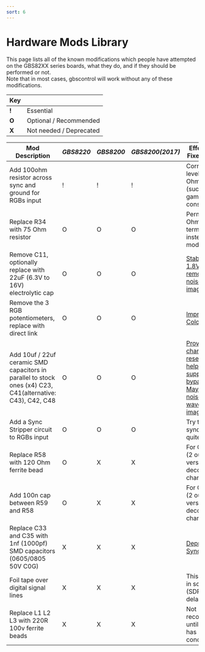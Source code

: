 ```yaml
---
sort: 6
---
```


# Hardware Mods Library

This page lists all of the known modifications which people have attempted on the GBS82XX series boards, what they do, and if they should be performed or not.   
Note that in most cases, gbscontrol will work without any of these modifications.   

|Key| |
|---|---|
| **!** | Essential |
| **O** | Optional / Recommended |
| **X** | Not needed / Deprecated |

|Mod Description | _GBS8220_|_GBS8200_ |_GBS8200(2017)_| Effect/Issue Fixed by Mod |
|----------------|----------|---------|---------------|---------------------------|
|Add 100ohm resistor across sync and ground for RGBs input | ! | ! | ! | Corrects sync level for 75 Ohm sources (such as game consoles) |
|Replace R34 with 75 Ohm resistor | O | O | O | Permanent 75 Ohm termination, instead of the mod above |
|Remove C11, optionally replace with 22uF (6.3V to 16V) electrolytic cap| O | O | O | [Stabilizes 1.8V LDO, removes noise from image](https://github.com/ramapcsx2/gbs-control/wiki/GBS-8200-Variants) |
|Remove the 3 RGB potentiometers, replace with direct link |O |O | O| [Improves Colors](https://github.com/ramapcsx2/gbs-control/wiki/RGB-Potentiometers) |
|Add 10uf / 22uf ceramic SMD capacitors in parallel to stock ones (x4) C23, C41(alternative: C43), C42, C48 | O | O | O | [Provide local charge reservoir to help power supply bypassing. May reduce noise and waves in the image](https://github.com/ramapcsx2/gbs-control/wiki/Power-supply-bypass-capacitors) |
|Add a Sync Stripper circuit to RGBs input | O | O | O | Try this if sync is never quite stable |
|Replace R58 with 120 Ohm ferrite bead | O | X | X | For GBS8220 (2 output version); decouples charge pump |
|Add 100n cap between R59 and R58 | O | X | X | For GBS8220 (2 output version); decouples charge pump |
|Replace C33 and C35 with 1nf (1000pf) SMD capacitors (0605/0805 50V C0G)| X|X |X | [Deprecated Sync fix](https://github.com/ramapcsx2/gbs-control/wiki/Sync-on-Green-Capacitor-Replacements) |
|Foil tape over digital signal lines | X | X | X | This was fixed in software (SDRAM delays) |
|Replace L1 L2 L3 with 220R 100v ferrite beads | X | X | X | Not recommended until testing has concluded |